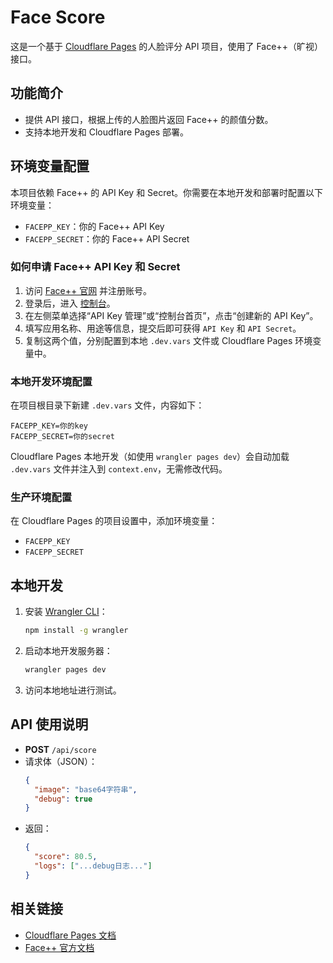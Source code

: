 # Face Score

这是一个基于 [Cloudflare Pages](https://pages.cloudflare.com/) 的人脸评分 API 项目，使用了 Face++（旷视）接口。

## 功能简介
- 提供 API 接口，根据上传的人脸图片返回 Face++ 的颜值分数。
- 支持本地开发和 Cloudflare Pages 部署。

## 环境变量配置

本项目依赖 Face++ 的 API Key 和 Secret。你需要在本地开发和部署时配置以下环境变量：

- `FACEPP_KEY`：你的 Face++ API Key
- `FACEPP_SECRET`：你的 Face++ API Secret

### 如何申请 Face++ API Key 和 Secret

1. 访问 [Face++ 官网](https://www.faceplusplus.com/) 并注册账号。
2. 登录后，进入 [控制台](https://console.faceplusplus.com/)。
3. 在左侧菜单选择“API Key 管理”或“控制台首页”，点击“创建新的 API Key”。
4. 填写应用名称、用途等信息，提交后即可获得 `API Key` 和 `API Secret`。
5. 复制这两个值，分别配置到本地 `.dev.vars` 文件或 Cloudflare Pages 环境变量中。

### 本地开发环境配置

在项目根目录下新建 `.dev.vars` 文件，内容如下：

```
FACEPP_KEY=你的key
FACEPP_SECRET=你的secret
```

Cloudflare Pages 本地开发（如使用 `wrangler pages dev`）会自动加载 `.dev.vars` 文件并注入到 `context.env`，无需修改代码。

### 生产环境配置

在 Cloudflare Pages 的项目设置中，添加环境变量：
- `FACEPP_KEY`
- `FACEPP_SECRET`

## 本地开发

1. 安装 [Wrangler CLI](https://developers.cloudflare.com/pages/framework-guides/deploy-a-full-stack-app/#set-up-your-local-environment)：
   ```bash
   npm install -g wrangler
   ```
2. 启动本地开发服务器：
   ```bash
   wrangler pages dev
   ```
3. 访问本地地址进行测试。

## API 使用说明

- **POST** `/api/score`
- 请求体（JSON）：
  ```json
  {
    "image": "base64字符串",
    "debug": true
  }
  ```
- 返回：
  ```json
  {
    "score": 80.5,
    "logs": ["...debug日志..."]
  }
  ```

## 相关链接
- [Cloudflare Pages 文档](https://developers.cloudflare.com/pages/)
- [Face++ 官方文档](https://console.faceplusplus.com.cn/documents/5679127)
